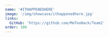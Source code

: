 ```yaml
---
name: '#ITHAPPENEDHERE'
image: '/img/showcase/ithappenedhere.jpg'
links:
  GitHub: 'https://github.com/MeTooHack/Team2'
order: 100
---
```

